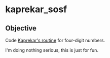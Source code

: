 # kaprekar_sosf

## Objective

Code [Kaprekar's routine](https://en.wikipedia.org/wiki/Kaprekar%27s_routine) for four-digit numbers.

I'm doing nothing serious, this is just for fun.
